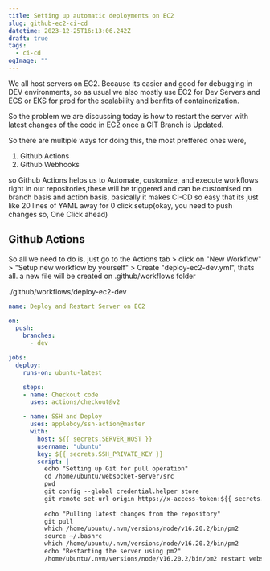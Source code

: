 ```yaml
---
title: Setting up automatic deployments on EC2
slug: github-ec2-ci-cd
datetime: 2023-12-25T16:13:06.242Z
draft: true
tags:
  - ci-cd
ogImage: ""
---
```


We all host servers on EC2. Because its easier and good for debugging in DEV environments, so as usual we also mostly use EC2 for Dev Servers and ECS or EKS for prod for the scalability and benfits of containerization.

So the problem we are discussing today is how to restart the server with latest changes of the code in EC2 once a GIT Branch is Updated.


So there are multiple ways for doing this,
the most preffered ones were,
1. Github Actions
2. Github Webhooks

so Github Actions helps us to Automate, customize, and execute workflows right in our repositories,these will be triggered and can be customised on branch basis and action basis, basically it makes CI-CD so easy that its just like 20 lines of YAML away for 0 click setup(okay, you need to push changes so, One Click ahead)


## Github Actions
So all we need to do is, just go to the Actions tab > click on "New Workflow" > "Setup new workflow by yourself" > Create "deploy-ec2-dev.yml", thats all. a new file will be created on .github/workflows folder

./github/workflows/deploy-ec2-dev
```YAML
name: Deploy and Restart Server on EC2

on:
  push:
    branches:
      - dev

jobs:
  deploy:
    runs-on: ubuntu-latest

    steps:
    - name: Checkout code
      uses: actions/checkout@v2

    - name: SSH and Deploy
      uses: appleboy/ssh-action@master
      with:
        host: ${{ secrets.SERVER_HOST }}
        username: "ubuntu"
        key: ${{ secrets.SSH_PRIVATE_KEY }}
        script: |
          echo "Setting up Git for pull operation"
          cd /home/ubuntu/websocket-server/src
          pwd
          git config --global credential.helper store
          git remote set-url origin https://x-access-token:${{ secrets.GITHUB_TOKEN }}@github.com/LayerE/websocket-server.git
          
          echo "Pulling latest changes from the repository"
          git pull
          which /home/ubuntu/.nvm/versions/node/v16.20.2/bin/pm2
          source ~/.bashrc
          which /home/ubuntu/.nvm/versions/node/v16.20.2/bin/pm2
          echo "Restarting the server using pm2"
          /home/ubuntu/.nvm/versions/node/v16.20.2/bin/pm2 restart websocket-server


```